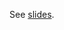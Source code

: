 See [slides](https://docs.google.com/presentation/d/10xC1OJs8xI0w_reRvaJibQaDBZ2K3k6N6LYzTGRmuh8/edit?usp=sharing).

